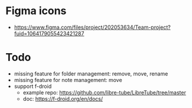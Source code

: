 # Figma icons

- https://www.figma.com/files/project/202053634/Team-project?fuid=1064179055423421287

# Todo

- missing feature for folder management: remove, move, rename
- missing feature for note management: move
- support f-droid
  - example repo: https://github.com/libre-tube/LibreTube/tree/master
  - doc: https://f-droid.org/en/docs/
